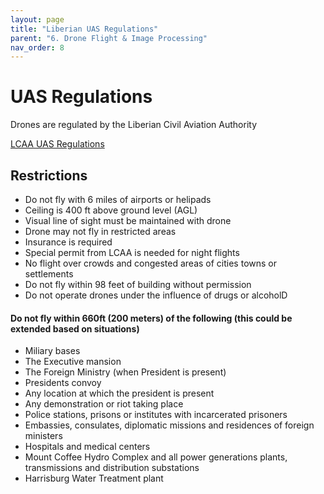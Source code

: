 ```yaml
---
layout: page
title: "Liberian UAS Regulations"
parent: "6. Drone Flight & Image Processing"
nav_order: 8
---
```


# UAS Regulations

Drones are regulated by the Liberian Civil Aviation Authority

[LCAA UAS Regulations](https://lcaa.gov.lr/sites/default/files/documents/LCAR%20PART%2017%20A%20-%20Aviation%20Security.docx.pdf)

## Restrictions
*	Do not fly with 6 miles of airports or helipads
*	Ceiling is 400 ft above ground level (AGL)
*	Visual line of sight must be maintained with drone
*	Drone may not fly in restricted areas
*	Insurance is required
*	Special permit from LCAA is needed for night flights
*	No flight over crowds and congested areas of cities towns or settlements
*	Do not fly within 98 feet of building without permission
*	Do not operate drones under the influence of drugs or alcoholD
#### Do not fly within 660ft (200 meters) of the following (this could be extended based on situations)
*	Miliary bases
*	The Executive mansion
*	The Foreign Ministry (when President is present)
*	Presidents convoy
*	Any location at which the president is present
*	Any demonstration or riot taking place
*	Police stations, prisons or institutes with incarcerated prisoners
*	Embassies, consulates, diplomatic missions and residences of foreign ministers
*	Hospitals and medical centers
*	Mount Coffee Hydro Complex and all power generations plants, transmissions and distribution substations 
*	Harrisburg Water Treatment plant
